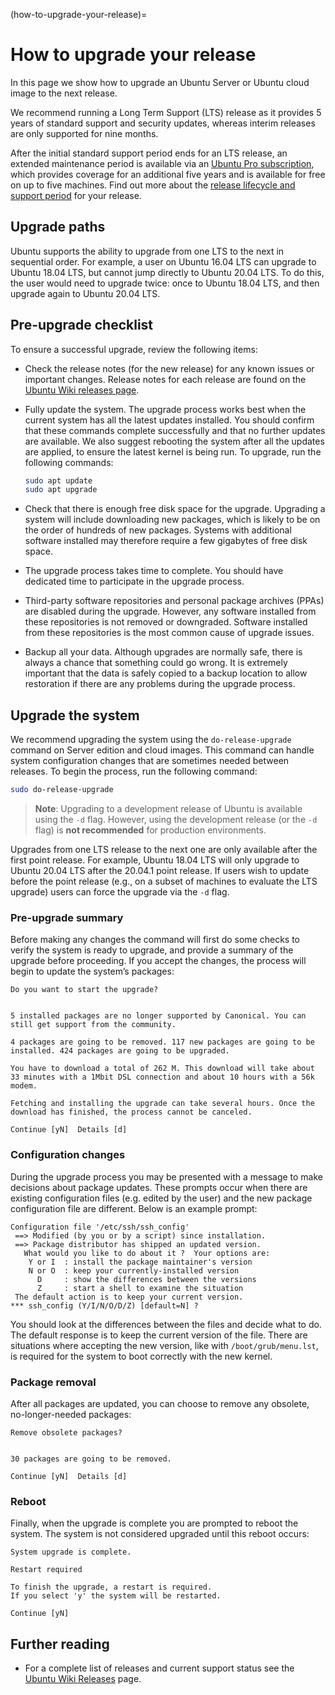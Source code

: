 (how-to-upgrade-your-release)=
# How to upgrade your release

In this page we show how to upgrade an Ubuntu Server or Ubuntu cloud image to the next release.

We recommend running a Long Term Support (LTS) release as it provides 5 years of standard support and security updates, whereas interim releases are only supported for nine months.

After the initial standard support period ends for an LTS release, an extended maintenance period is available via an [Ubuntu Pro subscription](http://ubuntu.com/pro), which provides coverage for an additional five years and is available for free on up to five machines. Find out more about the [release lifecycle and support period](https://ubuntu.com/about/release-cycle) for your release.

## Upgrade paths

Ubuntu supports the ability to upgrade from one LTS to the next in sequential order. For example, a user on Ubuntu 16.04 LTS can upgrade to Ubuntu 18.04 LTS, but cannot jump directly to Ubuntu 20.04 LTS. To do this, the user would need to upgrade twice: once to Ubuntu 18.04 LTS, and then upgrade again to Ubuntu 20.04 LTS.

## Pre-upgrade checklist

To ensure a successful upgrade, review the following items:

* Check the release notes (for the new release) for any known issues or important changes. Release notes for each release are found on the [Ubuntu Wiki releases page](https://wiki.ubuntu.com/Releases).

* Fully update the system. The upgrade process works best when the current system has all the latest updates installed. You should confirm that these commands complete successfully and that no further updates are available. We also suggest rebooting the system after all the updates are applied, to ensure the latest kernel is being run. To upgrade, run the following commands:

  ```bash
  sudo apt update
  sudo apt upgrade
  ```

* Check that there is enough free disk space for the upgrade. Upgrading a system will include downloading new packages, which is likely to be on the order of hundreds of new packages. Systems with additional software installed may therefore require a few gigabytes of free disk space.

* The upgrade process takes time to complete. You should have dedicated time to participate in the upgrade process.

* Third-party software repositories and personal package archives (PPAs) are disabled during the upgrade. However, any software installed from these repositories is not removed or downgraded. Software installed from these repositories is the most common cause of upgrade issues.

* Backup all your data. Although upgrades are normally safe, there is always a chance that something could go wrong. It is extremely important that the data is safely copied to a backup location to allow restoration if there are any problems during the upgrade process.

## Upgrade the system

We recommend upgrading the system using the `do-release-upgrade` command on Server edition and cloud images. This command can handle system configuration changes that are sometimes needed between releases. To begin the process, run the following command:

```bash
sudo do-release-upgrade
```

> **Note**:
> Upgrading to a development release of Ubuntu is available using the `-d` flag. However, using the development release (or the `-d` flag) is **not recommended** for production environments. 

Upgrades from one LTS release to the next one are only available after the first point release. For example, Ubuntu 18.04 LTS will only upgrade to Ubuntu 20.04 LTS after the 20.04.1 point release. If users wish to update before the point release (e.g., on a subset of machines to evaluate the LTS upgrade) users can force the upgrade via the `-d` flag.

### Pre-upgrade summary

Before making any changes the command will first do some checks to verify the system is ready to upgrade, and provide a summary of the upgrade before proceeding. If you accept the changes, the process will begin to update the system’s packages:

```text
Do you want to start the upgrade?  


5 installed packages are no longer supported by Canonical. You can  
still get support from the community.  

4 packages are going to be removed. 117 new packages are going to be  
installed. 424 packages are going to be upgraded.  

You have to download a total of 262 M. This download will take about  
33 minutes with a 1Mbit DSL connection and about 10 hours with a 56k  
modem.  

Fetching and installing the upgrade can take several hours. Once the  
download has finished, the process cannot be canceled.  

Continue [yN]  Details [d]
```

### Configuration changes

During the upgrade process you may be presented with a message to make decisions about package updates. These prompts occur when there are existing configuration files (e.g. edited by the user) and the new package configuration file are different. Below is an example prompt:

```text
Configuration file '/etc/ssh/ssh_config'
 ==> Modified (by you or by a script) since installation.
 ==> Package distributor has shipped an updated version.
   What would you like to do about it ?  Your options are:
    Y or I  : install the package maintainer's version
    N or O  : keep your currently-installed version
      D     : show the differences between the versions
      Z     : start a shell to examine the situation
 The default action is to keep your current version.
*** ssh_config (Y/I/N/O/D/Z) [default=N] ?
```

You should look at the differences between the files and decide what to do. The default response is to keep the current version of the file. There are situations where accepting the new version, like with `/boot/grub/menu.lst`, is required for the system to boot correctly with the new kernel.

### Package removal

After all packages are updated, you can choose to remove any obsolete, no-longer-needed packages:

```text
Remove obsolete packages?  


30 packages are going to be removed.  

Continue [yN]  Details [d]
```

### Reboot

Finally, when the upgrade is complete you are prompted to reboot the system. The system is not considered upgraded until this reboot occurs:

```text
System upgrade is complete.

Restart required  

To finish the upgrade, a restart is required.  
If you select 'y' the system will be restarted.  

Continue [yN]
```

## Further reading

- For a complete list of releases and current support status see the [Ubuntu Wiki Releases](https://wiki.ubuntu.com/Releases) page.
